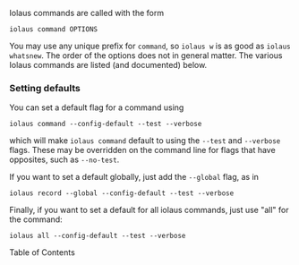 Iolaus commands are called with the form

    iolaus command OPTIONS

You may use any unique prefix for `command`, so `iolaus w` is as good
as `iolaus whatsnew`.  The order of the options does not in general
matter.  The various Iolaus commands are listed (and documented)
below.

### Setting defaults

You can set a default flag for a command using

    iolaus command --config-default --test --verbose

which will make `iolaus command` default to using the `--test` and
`--verbose` flags.  These may be overridden on the command line for
flags that have opposites, such as `--no-test`.

If you want to set a default globally, just add the `--global` flag,
as in

    iolaus record --global --config-default --test --verbose

Finally, if you want to set a default for all iolaus commands, just
use "all" for the command:

    iolaus all --config-default --test --verbose

Table of Contents
